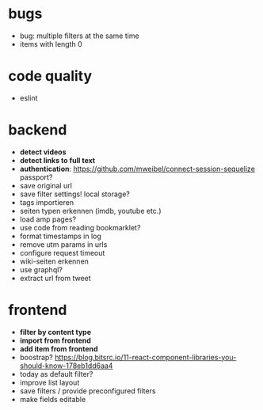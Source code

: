 # bugs

- bug: multiple filters at the same time
- items with length 0

# code quality

- eslint

# backend

- **detect videos**
- **detect links to full text**
- **authentication**:
https://github.com/mweibel/connect-session-sequelize
passport?
- save original url
- save filter settings! local storage?
- tags importieren
- seiten typen erkennen (imdb, youtube etc.)
- load amp pages?
- use code from reading bookmarklet?
- format timestamps in log
- remove utm params in urls
- configure request timeout
- wiki-seiten erkennen
- use graphql?
- extract url from tweet

# frontend

- **filter by content type**
- **import from frontend**
- **add item from frontend**
- boostrap?
https://blog.bitsrc.io/11-react-component-libraries-you-should-know-178eb1dd6aa4
- today as default filter?
- improve list layout
- save filters / provide preconfigured filters
- make fields editable

